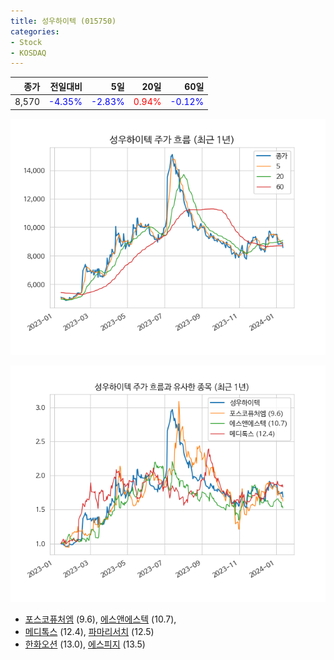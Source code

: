 ```yaml
---
title: 성우하이텍 (015750)
categories:
- Stock
- KOSDAQ
---
```


|종가|전일대비|5일|20일|60일|
|---:|-------:|--:|---:|---:|
|8,570|<span style="color: blue">-4.35%</span>|<span style="color: blue">-2.83%</span>|<span style="color: red">0.94%</span>|<span style="color: blue">-0.12%</span>|


<!-- more -->

![015750](/assets/images/stock/015750.png)

![015750](/assets/images/stock/015750_sim.png)

- [포스코퓨처엠](/003670/) (9.6), [에스앤에스텍](/101490/) (10.7),
- [메디톡스](/086900/) (12.4), [파마리서치](/214450/) (12.5)
- [한화오션](/042660/) (13.0), [에스피지](/058610/) (13.5)